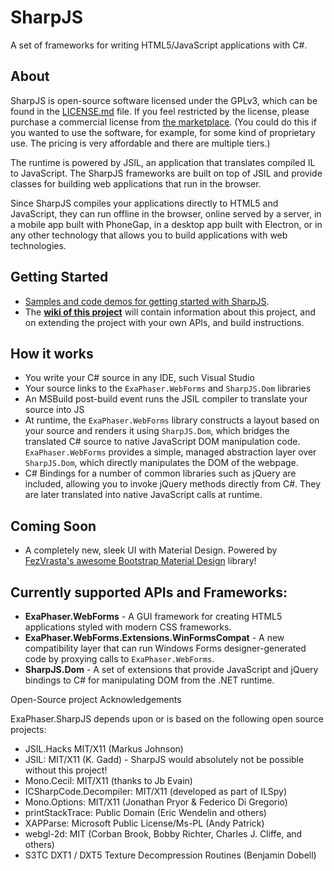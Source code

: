 # SharpJS
A set of frameworks for writing HTML5/JavaScript applications with C#.

## About

SharpJS is open-source software licensed under the GPLv3, which can be found in the [LICENSE.md](LICENSE.md) file.
If you feel restricted by the license, please purchase a commercial license from [the marketplace]( http://exaphaser.binpress.com/product/sharpjs/3760#pricing). (You could do this if you wanted to use the software, for example, for some kind of proprietary use. The pricing is very affordable and there are multiple tiers.)

The runtime is powered by JSIL, an application that translates compiled IL to JavaScript. The SharpJS frameworks are built on top of JSIL and provide classes for building web applications that run in the browser.

Since SharpJS compiles your applications directly to HTML5 and JavaScript, they can run offline in the browser, online served by a server, in a mobile app built with PhoneGap, in a desktop app built with Electron, or in any other technology that allows you to build applications with web technologies.

## Getting Started
- [Samples and code demos for getting started with SharpJS](https://github.com/ZetaPhase/SharpJS-Demos).
- The **[wiki of this project](https://github.com/exaphaser/SharpJS/wiki)** will contain information about this project, and on extending the project with your own APIs, and build instructions.

## How it works
- You write your C# source in any IDE, such Visual Studio
- Your source links to the `ExaPhaser.WebForms` and `SharpJS.Dom` libraries
- An MSBuild post-build event runs the JSIL compiler to translate your source into JS
- At runtime, the `ExaPhaser.WebForms` library constructs a layout based on your source and renders it using `SharpJS.Dom`, which bridges the translated C# source to native JavaScript DOM manipulation code. `ExaPhaser.WebForms` provides a simple, managed abstraction layer over `SharpJS.Dom`, which directly manipulates the DOM of the webpage.
- C# Bindings for a number of common libraries such as jQuery are included, allowing you to invoke jQuery methods directly from C#. They are later translated into native JavaScript calls at runtime.

## Coming Soon
- A completely new, sleek UI with Material Design. Powered by [FezVrasta's awesome Bootstrap Material Design](https://fezvrasta.github.io/bootstrap-material-design/) library!

## Currently supported APIs and Frameworks:
- **ExaPhaser.WebForms** - A GUI framework for creating HTML5 applications styled with modern CSS frameworks.
- **ExaPhaser.WebForms.Extensions.WinFormsCompat** - A new compatibility layer that can run Windows Forms designer-generated code by proxying calls to `ExaPhaser.WebForms`.
- **SharpJS.Dom** - A set of extensions that provide JavaScript and jQuery bindings to C# for manipulating DOM from the .NET runtime.

Open-Source project Acknowledgements

ExaPhaser.SharpJS depends upon or is based on the following open source projects:

 * JSIL.Hacks MIT/X11 (Markus Johnson)
 * JSIL: MIT/X11 (K. Gadd) - SharpJS would absolutely not be possible without this project!
 * Mono.Cecil: MIT/X11 (thanks to Jb Evain)
 * ICSharpCode.Decompiler: MIT/X11 (developed as part of ILSpy)
 * Mono.Options: MIT/X11 (Jonathan Pryor & Federico Di Gregorio)
 * printStackTrace: Public Domain (Eric Wendelin and others)
 * XAPParse: Microsoft Public License/Ms-PL (Andy Patrick)
 * webgl-2d: MIT (Corban Brook, Bobby Richter, Charles J. Cliffe, and others)
 * S3TC DXT1 / DXT5 Texture Decompression Routines (Benjamin Dobell)
